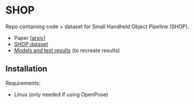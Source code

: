 # SHOP
Repo containing code + dataset for Small Handheld Object Pipeline (SHOP).

- Paper [[arxiv](https://arxiv.org/abs/2203.15228)]
- [SHOP dataset](https://github.com/spider-sense/SHOP/releases/tag/0.1.0)
- [Models and test results](https://drive.google.com/drive/u/0/folders/1DbA9OkVI6kw_TNvhMKQHpfm8U9v0gzC8) (to recreate results)

## Installation
Requirements:
- Linux (only needed if using OpenPose)


